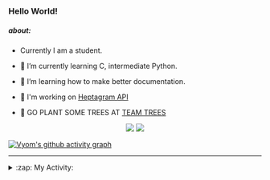 ### Hello World!

##### about:
- Currently I am a student.
- 🌱 I’m currently learning C, intermediate Python.
- 🌱 I’m learning how to make better documentation.
- 🌱 I'm working on [Heptagram API](https://github.com/Heptagram-Bot/api)

- 🌱 GO PLANT SOME TREES AT [TEAM TREES](https://teamtrees.org/)

<p align="center">
  <a href="https://twitter.com/Vyvy_viM"><img target="_blank" src="https://img.shields.io/badge/twitter%20@Vyvy_viM-0D95E8?style=for-the-badge&logo=twitter&logoColor=white"/></a> 
  <a href="https://vyvy-vi.github.io/portfolio"><img target="_blank" src="https://img.shields.io/badge/-I_love_open_source-green?style=for-the-badge&logo=github&logoColor=black"/></a> 
</p>

[![Vyom's github activity graph](https://activity-graph.herokuapp.com/graph?username=Vyvy-vi)](https://github.com/ashutosh00710/github-readme-activity-graph)

---
<details>
  <summary>:zap: My Activity:</summary>
  
<!--START_SECTION:waka-->
**I'm a Night 🦉** 

```text
🌞 Morning    39 commits     █░░░░░░░░░░░░░░░░░░░░░░░░   6.46% 
🌆 Daytime    144 commits    ██████░░░░░░░░░░░░░░░░░░░   23.84% 
🌃 Evening    208 commits    ████████░░░░░░░░░░░░░░░░░   34.44% 
🌙 Night      213 commits    ████████░░░░░░░░░░░░░░░░░   35.26%

```
📅 **I'm Most Productive on Sunday** 

```text
Monday       59 commits     ██░░░░░░░░░░░░░░░░░░░░░░░   9.77% 
Tuesday      89 commits     ███░░░░░░░░░░░░░░░░░░░░░░   14.74% 
Wednesday    87 commits     ███░░░░░░░░░░░░░░░░░░░░░░   14.4% 
Thursday     74 commits     ███░░░░░░░░░░░░░░░░░░░░░░   12.25% 
Friday       54 commits     ██░░░░░░░░░░░░░░░░░░░░░░░   8.94% 
Saturday     83 commits     ███░░░░░░░░░░░░░░░░░░░░░░   13.74% 
Sunday       158 commits    ██████░░░░░░░░░░░░░░░░░░░   26.16%

```


📊 **This Week I Spent My Time On** 

```text
🔥 Editors: 
Vim                      6 hrs 12 mins       █████████████████████████   100.0%

🐱‍💻 Projects: 
unipool-1                3 hrs 19 mins       █████████████░░░░░░░░░░░░   53.7% 
giv-token-contracts      1 hr 44 mins        ███████░░░░░░░░░░░░░░░░░░   28.14% 
tec-announcements        24 mins             █░░░░░░░░░░░░░░░░░░░░░░░░   6.63% 
Unipool                  17 mins             █░░░░░░░░░░░░░░░░░░░░░░░░   4.74% 
TEC-welcome-bot          16 mins             █░░░░░░░░░░░░░░░░░░░░░░░░   4.4%

```


 Last Updated on 13/11/2021
<!--END_SECTION:waka-->
</details>
